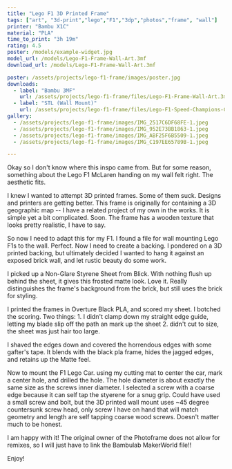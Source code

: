 ```yaml
---
title: "Lego F1 3D Printed Frame"
tags: ["art", "3d-print","lego","F1","3dp","photos","frame", "wall"]
printer: "Bambu X1C"
material: "PLA"
time_to_print: "3h 19m"
rating: 4.5
poster: /models/example-widget.jpg
model_url: /models/Lego-F1-Frame-Wall-Art.3mf
download_url: /models/Lego-F1-Frame-Wall-Art.3mf

poster: /assets/projects/lego-f1-frame/images/poster.jpg
downloads:
  - label: "Bambu 3MF"
    url: /assets/projects/lego-f1-frame/files/Lego-F1-Frame-Wall-Art.3mf
  - label: "STL (Wall Mount)"
    url: /assets/projects/lego-f1-frame/files/Lego-F1-Speed-Champions-Car-Wall-Mount.stl
gallery:
  - /assets/projects/lego-f1-frame/images/IMG_2517C6DF68FE-1.jpeg
  - /assets/projects/lego-f1-frame/images/IMG_952E73BB1863-1.jpeg
  - /assets/projects/lego-f1-frame/images/IMG_ABF25F6B5509-1.jpeg
  - /assets/projects/lego-f1-frame/images/IMG_C197EE65789B-1.jpeg

---
```


Okay so I don't know where this inspo came from. But for some reason, something about the Lego F1 McLaren handing on my wall felt right. The aesthetic fits. 

I knew I wanted to attempt 3D printed frames. Some of them suck. Designs and printers are getting better. This frame is originally for containing a 3D geographic map -- I have a related project of my own in the works. It is simple yet a bit complicated. Soon. The frame has a wooden texture that looks pretty realistic, I have to say. 

So now I need to adapt this for my F1. I found a file for wall mounting Lego F1s to the wall. Perfect. Now I need to create a backing. I pondered on a 3D printed backing, but ultimately decided I wanted to hang it against an exposed brick wall, and let rustic beauty do some work. 

I picked up a Non-Glare Styrene Sheet from Blick. With nothing flush up behind the sheet, it gives this frosted matte look. Love it. Really distinguishes the frame's background from the brick, but still uses the brick for styling. 

I printed the frames in Overture Black PLA, and scored my sheet. I botched the scoring. Two things: 1. I didn't clamp down my straight edge guide, letting my blade slip off the path an mark up the sheet 2. didn't cut to size, the sheet was just hair too large. 

I shaved the edges down and covered the horrendous edges with some gafter's tape. It blends with the black pla frame, hides the jagged edges, and retains up the Matte feel. 

Now to mount the F1 Lego Car. using my cutting mat to center the car, mark a center hole, and drilled the hole. The hole diameter is about exactly the same size as the screws inner diameter. I selected a screw with a coarse edge because it can self tap the styerene for a snug grip. Could have used a small screw and bolt, but the 3D printed wall mount uses ~45 degree countersunk screw head, only screw I have on hand that will match geometry and length are self tapping coarse wood screws. Doesn't matter much to be honest. 

I am happy with it! The original owner of the Photoframe does not allow for remixes, so I will just have to link the Bambulab MakerWorld file!!

Enjoy!


